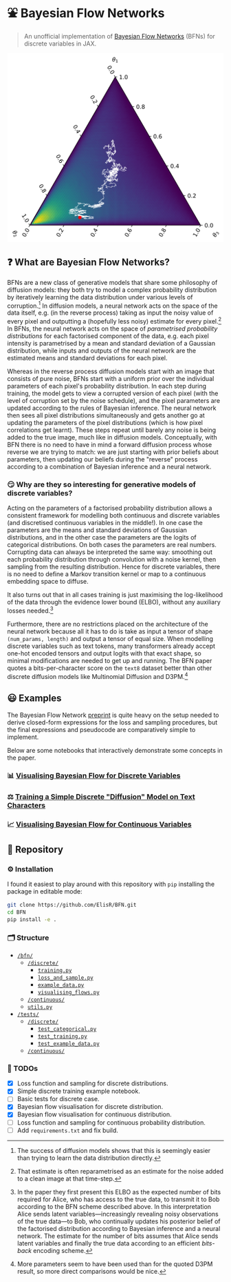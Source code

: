 # ⛲ Bayesian Flow Networks

> An unofficial implementation of [Bayesian Flow Networks](https://arxiv.org/abs/2308.07037) (BFNs) for discrete variables in JAX.

![Ternary diagram of BFNs](./examples/ternary.svg)

## ❓ What are Bayesian Flow Networks?

BFNs are a new class of generative models that share some philosophy of diffusion models: they both try to model a complex probability distribution by iteratively learning the data distribution under various levels of corruption.[^1]
In diffusion models, a neural network acts on the space of the data itself, e.g. (in the reverse process) taking as input the noisy value of every pixel and outputting a (hopefully less noisy) estimate for every pixel.[^2]
In BFNs, the neural network acts on the space of _parametrised probability distributions_ for each factorised component of the data, e.g. each pixel intensity is parametrised by a mean and standard deviation of a Gaussian distribution, while inputs and outputs of the neural network are the estimated means and standard deviations for each pixel.

Whereas in the reverse process diffusion models start with an image that consists of pure noise, BFNs start with a uniform prior over the individual parameters of each pixel's probability distribution.
In each step during training, the model gets to view a corrupted version of each pixel (with the level of corruption set by the noise schedule), and the pixel parameters are updated according to the rules of Bayesian inference.
The neural network then sees all pixel distributions simultaneously and gets another go at updating the parameters of the pixel distributions (which is how pixel correlations get learnt).
These steps repeat until barely any noise is being added to the true image, much like in diffusion models.
Conceptually, with BFN there is no need to have in mind a forward diffusion process whose reverse we are trying to match: we are just starting with prior beliefs about parameters, then updating our beliefs during the "reverse" process according to a combination of Bayesian inference and a neural network.

[^1]: The success of diffusion models shows that this is seemingly easier than trying to learn the data distribution directly.
[^2]: That estimate is often reparametrised as an estimate for the noise added to a clean image at that time-step.

### 😏 Why are they so interesting for generative models of discrete variables?

Acting on the parameters of a factorised probability distribution allows a consistent framework for modelling both continuous and discrete variables (and discretised continuous variables in the middle!).
In one case the parameters are the means and standard deviations of Gaussian distributions, and in the other case the parameters are the logits of categorical distributions.
On both cases the parameters are real numbers.
Corrupting data can always be interpreted the same way: smoothing out each probability distribution through convolution with a noise kernel, then sampling from the resulting distribution.
Hence for discrete variables, there is no need to define a Markov transition kernel or map to a continuous embedding space to diffuse.

It also turns out that in all cases training is just maximising the log-likelihood of the data through the evidence lower bound (ELBO), without any auxiliary losses needed.[^3]

Furthermore, there are no restrictions placed on the architecture of the neural network because all it has to do is take as input a tensor of shape `(num_params, length)` and output a tensor of equal size.
When modelling discrete variables such as text tokens, many transformers already accept one-hot encoded tensors and output logits with that exact shape, so minimal modifications are needed to get up and running.
The BFN paper quotes a bits-per-character score on the `text8` dataset better than other discrete diffusion models like Multinomial Diffusion and D3PM.[^4] 

[^3]: In the paper they first present this ELBO as the expected number of bits required for Alice, who has access to the true data, to transmit it to Bob according to the BFN scheme described above.
In this interpretation Alice sends latent variables—increasingly revealing noisy observations of the true data—to Bob, who continually updates his posterior belief of the factorised distribution according to Bayesian inference and a neural network.
The estimate for the number of bits assumes that Alice sends latent variables and finally the true data according to an efficient _bits-back_ encoding scheme.
[^4]: More parameters seem to have been used than for the quoted D3PM result, so more direct comparisons would be nice.

## 😃 Examples

The Bayesian Flow Network [preprint](https://arxiv.org/abs/2308.07037) is quite heavy on the setup needed to derive closed-form expressions for the loss and sampling procedures, but the final expressions and pseudocode are comparatively simple to implement.

Below are some notebooks that interactively demonstrate some concepts in the paper.

### 📊 [Visualising Bayesian Flow for Discrete Variables](./examples/Visualising_Discrete_Flow.ipynb)

### ⚖️ [Training a Simple Discrete "Diffusion" Model on Text Characters](./examples/Discrete_BFN_Training.ipynb)

### 📈 [Visualising Bayesian Flow for Continuous Variables](./examples/Visualising_Continuous_Flow.ipynb)

## 📁 Repository

### ⚙️ Installation

I found it easiest to play around with this repository with `pip` installing the package in editable mode:

```bash
git clone https://github.com/ElisR/BFN.git
cd BFN
pip install -e .
```

### 🗂️ Structure

- [`/bfn/`](./bfn/)
  - [`/discrete/`](./bfn/discrete/)
    - [`training.py`](./bfn/discrete/training.py)
    - [`loss_and_sample.py`](./bfn/discrete/loss_and_sample.py)
    - [`example_data.py`](./bfn/discrete/example_data.py)
    - [`visualising_flows.py`](./bfn/discrete/visualising_flows.py)
  - [`/continuous/`](./bfn/continuous/)
  - [`utils.py`](./bfn/utils.py)
- [`/tests/`](./tests/)
  - [`/discrete/`](./tests/discrete/)
    - [`test_categorical.py`](./tests/test_categorical.py)
    - [`test_training.py`](./tests/test_training.py)
    - [`test_example_data.py`](./tests/test_example_data.py)
  - [`/continuous/`](./tests/continuous/)

### 🎯 TODOs

- [x] Loss function and sampling for discrete distributions.
- [x] Simple discrete training example notebook.
- [ ] Basic tests for discrete case.
- [x] Bayesian flow visualisation for discrete distribution.
- [x] Bayesian flow visualisation for continuous distribution.
- [ ] Loss function and sampling for continuous probability distribution.
- [ ] Add `requirements.txt` and fix build.
